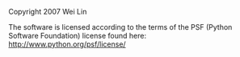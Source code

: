 Copyright 2007 Wei Lin

The software is licensed according to the terms of the PSF (Python Software Foundation) license found here: http://www.python.org/psf/license/